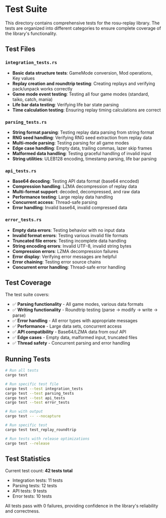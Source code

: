 # Test Suite

This directory contains comprehensive tests for the rosu-replay library. The tests are organized into different categories to ensure complete coverage of the library's functionality.

## Test Files

### `integration_tests.rs`
- **Basic data structure tests**: GameMode conversion, Mod operations, Key values
- **Replay creation and roundtrip testing**: Creating replays and verifying pack/unpack works correctly
- **Game mode event testing**: Testing all four game modes (standard, taiko, catch, mania)
- **Life bar data testing**: Verifying life bar state parsing
- **Time calculation testing**: Ensuring replay timing calculations are correct

### `parsing_tests.rs`
- **String format parsing**: Testing replay data parsing from string format
- **RNG seed handling**: Verifying RNG seed extraction from replay data
- **Multi-mode parsing**: Testing parsing for all game modes
- **Edge case handling**: Empty data, trailing commas, lazer skip frames
- **Malformed data handling**: Testing graceful handling of invalid input
- **String utilities**: ULEB128 encoding, timestamp parsing, life bar parsing

### `api_tests.rs`
- **Base64 decoding**: Testing API data format (base64 encoded)
- **Compression handling**: LZMA decompression of replay data
- **Multi-format support**: decoded, decompressed, and raw data
- **Performance testing**: Large replay data handling
- **Concurrent access**: Thread-safe parsing
- **Error handling**: Invalid base64, invalid compressed data

### `error_tests.rs`
- **Empty data errors**: Testing behavior with no input data
- **Invalid format errors**: Testing various invalid file formats
- **Truncated file errors**: Testing incomplete data handling
- **String encoding errors**: Invalid UTF-8, invalid string bytes
- **Compression errors**: LZMA decompression failures
- **Error display**: Verifying error messages are helpful
- **Error chaining**: Testing error source chains
- **Concurrent error handling**: Thread-safe error handling

## Test Coverage

The test suite covers:

- ✅ **Parsing functionality** - All game modes, various data formats
- ✅ **Writing functionality** - Roundtrip testing (parse → modify → write → parse)
- ✅ **Error handling** - All error types with appropriate messages
- ✅ **Performance** - Large data sets, concurrent access
- ✅ **API compatibility** - Base64/LZMA data from osu! API
- ✅ **Edge cases** - Empty data, malformed input, truncated files
- ✅ **Thread safety** - Concurrent parsing and error handling

## Running Tests

```bash
# Run all tests
cargo test

# Run specific test file
cargo test --test integration_tests
cargo test --test parsing_tests
cargo test --test api_tests
cargo test --test error_tests

# Run with output
cargo test -- --nocapture

# Run specific test
cargo test test_replay_roundtrip

# Run tests with release optimizations
cargo test --release
```

## Test Statistics

Current test count: **42 tests total**
- Integration tests: 11 tests
- Parsing tests: 12 tests  
- API tests: 9 tests
- Error tests: 10 tests

All tests pass with 0 failures, providing confidence in the library's reliability and correctness.
